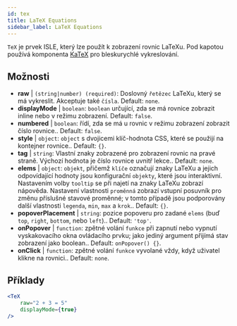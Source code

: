 ```yaml
---
id: tex
title: LaTeX Equations
sidebar_label: LaTeX Equations
---
```


`TeX` je prvek ISLE, který lze použít k zobrazení rovnic LaTeXu. Pod kapotou používá komponenta [KaTeX](https://github.com/Khan/KaTeX) pro bleskurychlé vykreslování.

## Možnosti

* __raw__ | `(string|number) (required)`: Doslovný `řetězec` LaTeXu, který se má vykreslit. Akceptuje také `čísla`. Default: `none`.
* __displayMode__ | `boolean`: `boolean` určující, zda se má rovnice zobrazit inline nebo v režimu zobrazení. Default: `false`.
* __numbered__ | `boolean`: řídí, zda se má u rovnic v režimu zobrazení zobrazit číslo rovnice.. Default: `false`.
* __style__ | `object`: `object` s dvojicemi klíč-hodnota CSS, které se použijí na kontejner rovnice.. Default: `{}`.
* __tag__ | `string`: Vlastní znaky zobrazené pro zobrazení rovnic na pravé straně. Výchozí hodnota je číslo rovnice uvnitř lekce.. Default: `none`.
* __elems__ | `object`: `objekt`, přičemž `klíče` označují znaky LaTeXu a jejich odpovídající hodnoty jsou konfigurační `objekty`, které jsou interaktivní. Nastavením volby `tooltip` se při najetí na znaky LaTeXu zobrazí nápověda. Nastavení vlastnosti `proměnná` zobrazí vstupní posuvník pro změnu příslušné stavové proměnné; v tomto případě jsou podporovány další vlastnosti `legenda`, `min`, `max` a `krok`.. Default: `{}`.
* __popoverPlacement__ | `string`: pozice popoveru pro zadané `elems` (buď `top`, `right`, `bottom`, nebo `left`).. Default: `'top'`.
* __onPopover__ | `function`: zpětné volání `funkce` při zapnutí nebo vypnutí vyskakovacího okna ovládacího prvku; jako jediný argument přijímá stav zobrazení jako boolean.. Default: `onPopover() {}`.
* __onClick__ | `function`: zpětné volání `funkce` vyvolané vždy, když uživatel klikne na rovnici.. Default: `none`.


## Příklady

```jsx live
<TeX
    raw="2 + 3 = 5"
    displayMode={true}
/>
```



